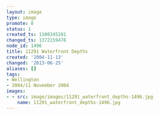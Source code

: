 ```yaml
---
layout: image
type: image
promote: 0
status: 1
created_ts: 1100345281
changed_ts: 1372159478
node_id: 1496
title: 11291 Waterfront Depths
created: '2004-11-13'
changed: '2013-06-25'
aliases: []
tags:
- Wellington
- 2004/11 November 2004
images:
- - src: image/images/11291_waterfront_depths-1496.jpg
    name: 11291_waterfront_depths-1496.jpg
---
```


